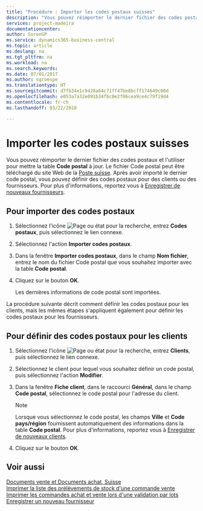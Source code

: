 ```yaml
---
title: "Procédure : Importer les codes postaux suisses"
description: "Vous pouvez réimporter le dernier fichier des codes postaux et l'utiliser pour mettre la table **Code postal** à jour. Le fichier Code postal peut être téléchargé du site Web de la Poste suisse. Après avoir importé le dernier code postal, vous pouvez définir des codes postaux pour des clients ou des fournisseurs."
services: project-madeira
documentationcenter: 
author: SorenGP
ms.service: dynamics365-business-central
ms.topic: article
ms.devlang: na
ms.tgt_pltfrm: na
ms.workload: na
ms.search.keywords: 
ms.date: 07/01/2017
ms.author: sgroespe
ms.translationtype: HT
ms.sourcegitcommit: d7fb34e1c9428a64c71ff47be8bcff174649c00d
ms.openlocfilehash: e053a7a32e091b34fbc0e2f06cea9ce4c79f19d4
ms.contentlocale: fr-ch
ms.lasthandoff: 03/22/2018

---
```

# <a name="import-swiss-post-codes"></a>Importer les codes postaux suisses
Vous pouvez réimporter le dernier fichier des codes postaux et l'utiliser pour mettre la table **Code postal** à jour. Le fichier Code postal peut être téléchargé du site Web de la [Poste suisse](http://go.microsoft.com/fwlink/?LinkId=150292). Après avoir importé le dernier code postal, vous pouvez définir des codes postaux pour des clients ou des fournisseurs. Pour plus d'informations, reportez vous à [Enregistrer de nouveaux fournisseurs](../../purchasing-how-register-new-vendors.md).  

## <a name="to-import-post-codes"></a>Pour importer des codes postaux  

1.  Sélectionnez l'icône ![Page ou état pour la recherche](../../media/ui-search/search_small.png "Page ou état pour la recherche"), entrez **Codes postaux**, puis sélectionnez le lien connexe.  
2.  Sélectionnez l'action **Importer codes postaux**.  
3.  Dans la fenêtre **Importer codes postaux**, dans le champ **Nom fichier**, entrez le nom du fichier Code postal que vous souhaitez importer avec la table **Code postal**.  
4.  Cliquez sur le bouton **OK**.  

    Les dernières informations de code postal sont importées.  

La procédure suivante décrit comment définir les codes postaux pour les clients, mais les mêmes étapes s'appliquent également pour définir les codes postaux pour les fournisseurs.  

## <a name="to-define-post-codes-for-customers"></a>Pour définir des codes postaux pour les clients  

1.  Sélectionnez l'icône ![Page ou état pour la recherche](../../media/ui-search/search_small.png "icône Page ou état pour la recherche"), entrez **Clients**, puis sélectionnez le lien connexe.  
2.  Sélectionnez le client pour lequel vous souhaitez définir un code postal, puis sélectionnez l'action **Modifier**.  
3.  Dans la fenêtre **Fiche client**, dans le raccourci **Général**, dans le champ **Code postal**, sélectionnez le code postal pour l'adresse du client.  

    > [!NOTE]  
    >  Lorsque vous sélectionnez le code postal, les champs **Ville** et **Code pays/région** fournissent automatiquement des informations dans la table **Code postal**. Pour plus d'informations, reportez vous à [Enregistrer de nouveaux clients](../../sales-how-register-new-customers.md).  

4.  Cliquez sur le bouton **OK**.  

## <a name="see-also"></a>Voir aussi   
 [Documents vente et Documents achat, Suisse](swiss-purchase-documents-and-sales-documents.md)   
 [Imprimer la liste des prélèvements de stock d'une commande vente](how-to-print-an-inventory-picking-list-from-a-sales-order.md)   
 [Imprimer les commandes achat et vente lors d'une validation par lots](how-to-print-sales-and-purchase-orders-during-batch-posting.md)   
 [Enregistrer un nouveau fournisseur](../../purchasing-how-register-new-vendors.md)  

